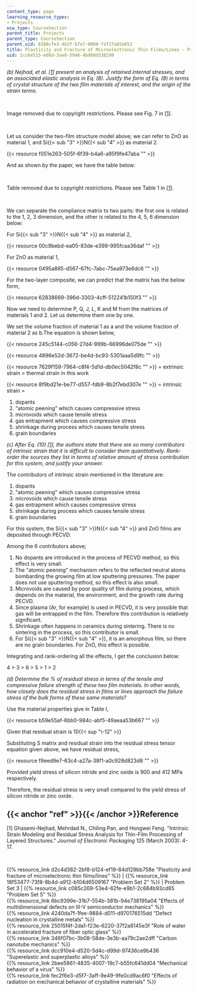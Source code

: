 ```yaml
---
content_type: page
learning_resource_types:
- Projects
ocw_type: CourseSection
parent_title: Projects
parent_type: CourseSection
parent_uid: 8388cfe3-4b2f-b7e7-0060-faf27a65e652
title: Plasticity and Fracture of Microelectronic Thin Films/Lines - Problem Set 3
uid: 1cc6e515-e08d-3ae8-5946-4bd60d338299
---
```


_(b) Nejhad, et al. \[[1](#ref)\] present an analysis of retained internal stresses, and an associated elastic analysis in Eq. (8). Justify the form of Eq. (8) in terms of crystal structure of the two film materials of interest, and the origin of the strain terms._

  
 

Image removed due to copyright restrictions. Please see Fig. 7 in \[[1](#ref)\].

  
 

Let us consider the two-film structure model above; we can refer to ZnO as material 1, and Si{{< sub "3" >}}N{{< sub "4" >}} as material 2.

{{< resource f051e263-505f-6f39-b4a6-a95f9fe47aba "" >}}

And as shown by the paper, we have the table below:

  
 

Table removed due to copyright restrictions. Please see Table 1 in \[[1](#ref)\].

  
 

We can separate the compliance matrix to two parts: the first one is related to the 1, 2, 3 dimension, and the other is related to the 4, 5, 6 dimension below:

For Si{{< sub "3" >}}N{{< sub "4" >}} as material 2,

{{< resource 00c9bebd-ea05-83de-e399-995fcaa36daf "" >}}

For ZnO as material 1,

{{< resource 0495a885-d567-67fc-7abc-75ea973e6dc6 "" >}}

For the two-layer composite, we can predict that the matrix has the below form,

{{< resource 62838669-396d-3303-4cff-512241b150f3 "" >}}

Now we need to determine P, Q, J, L, K and M from the matrices of materials 1 and 2. Let us determine them one by one.

We set the volume fraction of material 1 as a and the volume fraction of material 2 as b.The equation is shown below,

{{< resource 245c5144-c056-27d4-999b-66996de075de "" >}}

{{< resource 4896e52d-3672-be4d-bc93-5301aaa5d9fc "" >}}

{{< resource 7629f159-7964-c8f4-5d1d-db0ec5042f8c "" >}} = extrinsic strain = thermal strain in this work

{{< resource 8f9bd21e-be77-d557-fdb9-8b2f7ebd307e "" >}} = intrinsic strain =

1.  dopants
2.  "atomic peening" which causes compressive stress
3.  microvoids which cause tensile stress
4.  gas entrapment which causes compressive stress
5.  shrinkage during process which causes tensile stress
6.  grain boundaries

_(c) After Eq. (10) \[[1](#ref)\], the authors state that there are so many contributors of intrinsic strain that it is difficult to consider them quantitatively. Rank-order the sources they list in terms of relative amount of stress contribution for this system, and justify your answer._

The contributors of intrinsic strain mentioned in the literature are:

1.  dopants
2.  "atomic peening" which causes compressive stress
3.  microvoids which cause tensile stress
4.  gas entrapment which causes compressive stress
5.  shrinkage during process which causes tensile stress
6.  grain boundaries

For this system, the Si{{< sub "3" >}}N{{< sub "4" >}} and ZnO films are deposited through PECVD.

Among the 6 contributors above;

1.  No dopants are introduced in the process of PECVD method, so this effect is very small.
2.  The "atomic peening" mechanism refers to the reflected neutral atoms bombarding the growing film at low sputtering pressures. The paper does not use sputtering method, so this effect is also small.
3.  Microvoids are caused by poor quality of film during process, which depends on the material, the environment, and the growth rate during PECVD.
4.  Since plasma (Ar, for example) is used in PECVD, it is very possible that gas will be entrapped in the film. Therefore this contribution is relatively significant.
5.  Shrinkage often happens in ceramics during sintering. There is no sintering in the process, so this contributor is small.
6.  For Si{{< sub "3" >}}N{{< sub "4" >}}, it is an amorphous film, so there are no grain boundaries. For ZnO, this effect is possible.

Integrating and rank-ordering all the effects, I get the conclusion below:

4 > 3 > 6 > 5 > 1 > 2

_(d) Determine the % of residual stress in terms of the tensile and compressive failure strength of these two film materials. In other words, how closely does the residual stress in films or lines approach the failure stress of the bulk forms of these same materials?_

Use the material properties give in Table I,

{{< resource b59e55af-6bb0-984c-abf5-49aeaa53b667 "" >}}

Given that residual strain is 10{{< sup "\\-12" >}}

Substituting S matrix and residual strain into the residual stress tensor equation given above, we have residual stress,

{{< resource f9eed9e7-63c4-a27a-38f1-a0c928d823d8 "" >}}

Provided yield stress of silicon nitride and zinc oxide is 900 and 412 MPa respectively.

Therefore, the residual stress is very small compared to the yield stress of silicon nitride or zinc oxide.

{{< anchor "ref" >}}{{< /anchor >}}Reference
--------------------------------------------

\[1\] Ghasemi-Nejhad, Mehrdad N., Chiling Pan, and Hongwei Feng. "Intrinsic Strain Modeling and Residual Stress Analysis for Thin-Film Processing of Layered Structures." _Journal of Electronic Packaging_ 125 (March 2003): 4-17.

  
  
 

{{% resource_link d2c4d382-2bf8-b124-ef19-84d129bb758e "Plasticity and fracture of microelectronic thin films/lines" %}} | {{% resource_link 18f53477-73f8-8b4d-a912-b104d6509167 "Problem Set 2" %}} | Problem Set 3 | {{% resource_link c085c269-53e4-62fe-e9b1-2c684b93cd85 "Problem Set 5" %}}  
{{% resource_link 6bc9399e-31b7-554b-381b-94e738195a04 "Effects of multidimensional defects on III-V semiconductor mechanics" %}}  
{{% resource_link 4240da7f-1fee-9884-d011-d970176515dd "Defect nucleation in crystalline metals" %}}  
{{% resource_link 25015f4f-2da1-f23e-6220-37f2a8145e3f "Role of water in accelerated fracture of fiber optic glass" %}}  
{{% resource_link 346f07bc-3b08-58de-3e3b-aa79c2ae2dff "Carbon nanotube mechanics" %}}  
{{% resource_link dcc910e4-d520-5d4c-d99d-97436ce9b436 "Superelastic and superplastic alloys" %}}  
{{% resource_link 2bee5861-4835-4007-19c7-b55fc641dd04 "Mechanical behavior of a virus" %}}  
{{% resource_link fec2f6e3-d5f7-3aff-9e49-9fe0cd9ac6f0 "Effects of radiation on mechanical behavior of crystalline materials" %}}